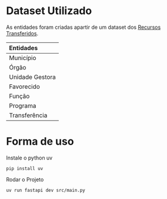 # Dataset Utilizado

As entidades foram criadas apartir de um dataset dos [Recursos Transferidos](https://portaldatransparencia.gov.br/download-de-dados/transferencias).

| Entidades         | 
| :---------------- |
| Município         |
| Órgão             |
| Unidade Gestora   |
| Favorecido        |
| Função            |
| Programa          |
| Transferência     |

# Forma de uso

Instale o python uv
```
pip install uv
```

Rodar o Projeto
```
uv run fastapi dev src/main.py
```